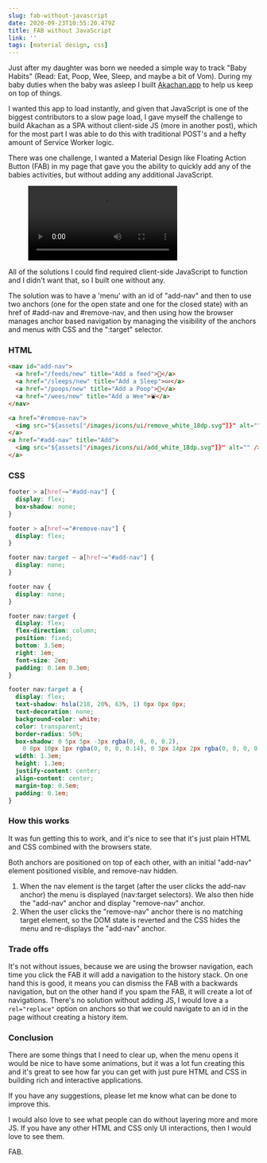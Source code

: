 ```yaml
---
slug: fab-without-javascript
date: 2020-09-23T10:55:20.479Z
title: FAB without JavaScript
link: ''
tags: [material design, css]
---
```


Just after my daughter was born we needed a simple way to track "Baby Habits" (Read: Eat, Poop, Wee, Sleep, and maybe a bit of Vom). During my baby duties when the baby was asleep I built [Akachan.app](https://akachan.app/) to help us keep on top of things.

I wanted this app to load instantly, and given that JavaScript is one of the biggest contributors to a slow page load, I gave myself the challenge to build Akachan as a SPA without client-side JS (more in another post), which for the most part I was able to do this with traditional POST's and a hefty amount of Service Worker logic.

There was one challenge, I wanted a Material Design like Floating Action Button (FAB) in my page that gave you the ability to quickly add any of the babies activities, but without adding any additional JavaScript.

<figure><video src="/videos/2020-09-23-fab-without-javascript-0.mp4" alt="Floating Action Button in action" controls></video></figure>

All of the solutions I could find required client-side JavaScript to function and I didn't want that, so I built one without any.

The solution was to have a 'menu' with an id of "add-nav" and then to use two anchors (one for the open state and one for the closed state) with an href of #add-nav and #remove-nav, and then using how the browser manages anchor based navigation by managing the visibility of the anchors and menus with CSS and the ":target" selector.

### HTML

```HTML
<nav id="add-nav">
  <a href="/feeds/new" title="Add a feed">🍼</a>
  <a href="/sleeps/new" title="Add a Sleep">💤</a>
  <a href="/poops/new" title="Add a Poop">💩</a>
  <a href="/wees/new" title="Add a Wee">⛲️</a>
</nav>

<a href="#remove-nav">
  <img src="${assets["/images/icons/ui/remove_white_18dp.svg"]}" alt="" />
</a>
<a href="#add-nav" title="Add">
  <img src="${assets["/images/icons/ui/add_white_18dp.svg"]}" alt="" />
</a>
```

### CSS

```CSS
footer > a[href~="#add-nav"] {
  display: flex;
  box-shadow: none;
}

footer > a[href~="#remove-nav"] {
  display: flex;
}

footer nav:target ~ a[href~="#add-nav"] {
  display: none;
}

footer nav {
  display: none;
}

footer nav:target {
  display: flex;
  flex-direction: column;
  position: fixed;
  bottom: 3.5em;
  right: 1em;
  font-size: 2em;
  padding: 0.1em 0.3em;
}

footer nav:target a {
  display: flex;
  text-shadow: hsla(218, 20%, 63%, 1) 0px 0px 0px;
  text-decoration: none;
  background-color: white;
  color: transparent;
  border-radius: 50%;
  box-shadow: 0 5px 5px -3px rgba(0, 0, 0, 0.2),
    0 8px 10px 1px rgba(0, 0, 0, 0.14), 0 3px 14px 2px rgba(0, 0, 0, 0.12);
  width: 1.3em;
  height: 1.3em;
  justify-content: center;
  align-content: center;
  margin-top: 0.5em;
  padding: 0.1em;
}
```

### How this works

It was fun getting this to work, and it's nice to see that it's just plain HTML and CSS combined with the browsers state.

Both anchors are positioned on top of each other, with an initial "add-nav" element positioned visible, and remove-nav hidden.

1. When the nav element is the target (after the user clicks the add-nav anchor) the menu is displayed (nav:target selectors). We also then hide the "add-nav" anchor and display "remove-nav" anchor.
1. When the user clicks the "remove-nav" anchor there is no matching target element, so the DOM state is reverted and the CSS hides the menu and re-displays the "add-nav" anchor.

### Trade offs

It's not without issues, because we are using the browser navigation, each time you click the FAB it will add a navigation to the history stack. On one hand this is good, it means you can dismiss the FAB with a backwards navigation, but on the other hand if you spam the FAB, it will create a lot of navigations. There's no solution without adding JS, I would love a `a rel="replace"` option on anchors so that we could navigate to an id in the page without creating a history item.

### Conclusion

There are some things that I need to clear up, when the menu opens it would be nice to have some animations, but it was a lot fun creating this and it's great to see how far you can get with just pure HTML and CSS in building rich and interactive applications.

If you have any suggestions, please let me know what can be done to improve this.

I would also love to see what people can do without layering more and more JS. If you have any other HTML and CSS only UI interactions, then I would love to see them.

FAB.
